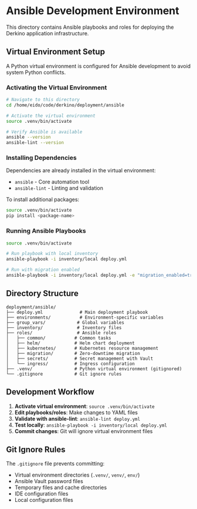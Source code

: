 # Ansible Development Environment

This directory contains Ansible playbooks and roles for deploying the Derkino application infrastructure.

## Virtual Environment Setup

A Python virtual environment is configured for Ansible development to avoid system Python conflicts.

### Activating the Virtual Environment

```bash
# Navigate to this directory
cd /home/eido/code/derkino/deployment/ansible

# Activate the virtual environment
source .venv/bin/activate

# Verify Ansible is available
ansible --version
ansible-lint --version
```

### Installing Dependencies

Dependencies are already installed in the virtual environment:
- `ansible` - Core automation tool
- `ansible-lint` - Linting and validation

To install additional packages:
```bash
source .venv/bin/activate
pip install <package-name>
```

### Running Ansible Playbooks

```bash
source .venv/bin/activate

# Run playbook with local inventory
ansible-playbook -i inventory/local deploy.yml

# Run with migration enabled
ansible-playbook -i inventory/local deploy.yml -e "migration_enabled=true"
```

## Directory Structure

```
deployment/ansible/
├── deploy.yml              # Main deployment playbook
├── environments/           # Environment-specific variables
├── group_vars/            # Global variables
├── inventory/             # Inventory files
├── roles/                 # Ansible roles
│   ├── common/           # Common tasks
│   ├── helm/             # Helm chart deployment
│   ├── kubernetes/       # Kubernetes resource management
│   ├── migration/        # Zero-downtime migration
│   ├── secrets/          # Secret management with Vault
│   └── ingress/          # Ingress configuration
├── .venv/                # Python virtual environment (gitignored)
└── .gitignore            # Git ignore rules
```

## Development Workflow

1. **Activate virtual environment**: `source .venv/bin/activate`
2. **Edit playbooks/roles**: Make changes to YAML files
3. **Validate with ansible-lint**: `ansible-lint deploy.yml`
4. **Test locally**: `ansible-playbook -i inventory/local deploy.yml`
5. **Commit changes**: Git will ignore virtual environment files

## Git Ignore Rules

The `.gitignore` file prevents committing:
- Virtual environment directories (`.venv/`, `venv/`, `env/`)
- Ansible Vault password files
- Temporary files and cache directories
- IDE configuration files
- Local configuration files